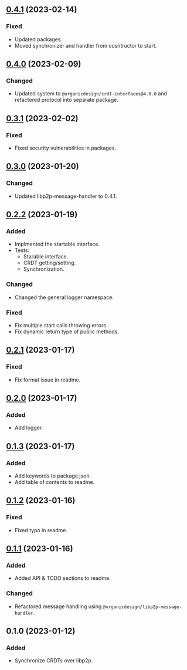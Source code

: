 ## [0.4.1](https://github.com/organicdesign/libp2p-crdt-synchronizer/compare/v0.4.0...v0.4.1) (2023-02-14)

### Fixed

* Updated packages.
* Moved synchronizer and handler from cosntructor to start.

## [0.4.0](https://github.com/organicdesign/libp2p-crdt-synchronizer/compare/v0.3.1...v0.4.0) (2023-02-09)

### Changed

* Updated system to `@organicdesign/crdt-interfaces@4.0.0` and refactored protocol into separate package.

## [0.3.1](https://github.com/organicdesign/libp2p-crdt-synchronizer/compare/v0.3.0...v0.3.1) (2023-02-02)

### Fixed

* Fixed security vulnerabilities in packages.

## [0.3.0](https://github.com/organicdesign/libp2p-crdt-synchronizer/compare/v0.2.2...v0.3.0) (2023-01-20)

### Changed

* Updated libp2p-message-handler to 0.4.1.

## [0.2.2](https://github.com/organicdesign/libp2p-crdt-synchronizer/compare/v0.2.1...v0.2.2) (2023-01-19)

### Added

* Implmented the startable interface.
* Tests:
  * Starable interface.
  * CRDT getting/setting.
  * Synchronization.

### Changed

* Changed the general logger namespace.

### Fixed

* Fix multiple start calls throwing errors.
* Fix dynamic return type of public methods.

## [0.2.1](https://github.com/organicdesign/libp2p-crdt-synchronizer/compare/v0.2.0...v0.2.1) (2023-01-17)

### Fixed

* Fix format issue in readme.

## [0.2.0](https://github.com/organicdesign/libp2p-crdt-synchronizer/compare/v0.1.3...v0.2.0) (2023-01-17)

### Added

* Add logger.

## [0.1.3](https://github.com/organicdesign/libp2p-crdt-synchronizer/compare/v0.1.2...v0.1.3) (2023-01-17)

### Added

* Add keywords to package.json.
* Add table of contents to readme.

## [0.1.2](https://github.com/organicdesign/libp2p-crdt-synchronizer/compare/v0.1.1...v0.1.2) (2023-01-16)

### Fixed

* Fixed typo in readme.

## [0.1.1](https://github.com/organicdesign/libp2p-crdt-synchronizer/compare/v0.1.0...v0.1.1) (2023-01-16)

### Added

* Added API & TODO sections to readme.

### Changed

* Refactored message handling using `@organicdesign/libp2p-message-handler`.

## 0.1.0 (2023-01-12)

### Added

* Synchronize CRDTs over libp2p.
